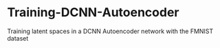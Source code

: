 # Training-DCNN-Autoencoder
Training latent spaces in a DCNN Autoencoder network with the FMNIST dataset 
